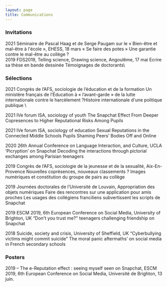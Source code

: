 ```yaml
---
layout: page
title: Communications
---
```



### Invitations 

2021 Séminaire de Pascal Haag et de Serge Paugam sur le « Bien-être et mal-être à l'école », EHESS, 18 mars  « Se faire des potes »  Une garantie contre le mal-être au collège ?  
2019 FDS2019, Telling science, Drawing science, Angoulême, 17 mai 
Ecrire sa thèse en bande dessinée Témoignages de doctorants\\ 


### Sélections 

2021 Congrès de l’AFS, sociologie de l’éducation et de la formation 
Un ministère français de l’Éducation à « l’avant-garde » de la lutte internationale contre le harcèlement ?Histoire internationale d'une politique publique \\ 

2021 IVe forum ISA, sociology of youth 
The Snapchat Effect  From Deeper Copresences to Higher Reputational Risks Among Pupils   

2021 IVe forum ISA, sociology of education 
Sexual Reputations in the Connected Middle Schools  Pupils Shaming Peers’ Bodies Off and Online   

2020 26th Annual Conference on Language Interaction, and Culture, UCLA 
‘Picryption’ on Snapchat  Decoding the interactions through pictorial exchanges among Parisian teenagers   

2019 Congrès de l’AFS, sociologie de la jeunesse et de la sexualité, Aix-En-Provence 
Nouvelles coprésences, nouveaux classements ?  Images numériques et constitution du groupe de pairs au collège   

2019 Journées doctorales de l’Université de Louvain, Appropriation des objets numériques 
Faire des rencontres sur une application pour amis proches  Les usages des collégiens franciliens subvertissent les scripts de Snapchat   

2019 ESCM 2019, 6th European Conference on Social Media, University of Brighton, UK 
“Don't you trust me?"  teenagers challenging friendship on Snapchat   


2018 Suicide, society and crisis, University of Sheffield, UK 
“Cyberbullying victims might commit suicide”  The moral panic aftermaths’ on social media in French secondary schools   


### Posters 

2019 – The e-Reputation effect : seeing myself seen on Snapchat, ESCM 2019, 6th European Conference on Social Media, Université de Brighton, 13 juin.


